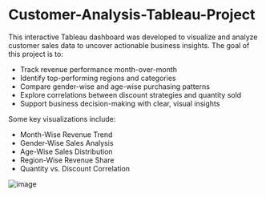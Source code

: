 # Customer-Analysis-Tableau-Project

This interactive Tableau dashboard was developed to visualize and analyze customer sales data to uncover actionable business insights. The goal of this project is to:

- Track revenue performance month-over-month
- Identify top-performing regions and categories
- Compare gender-wise and age-wise purchasing patterns
- Explore correlations between discount strategies and quantity sold
- Support business decision-making with clear, visual insights

Some key visualizations include:

- Month-Wise Revenue Trend
- Gender-Wise Sales Analysis
- Age-Wise Sales Distribution
- Region-Wise Revenue Share
- Quantity vs. Discount Correlation

![image](https://github.com/user-attachments/assets/6d046c81-f37e-4782-9e2b-7cd4e1ef2a4a)

